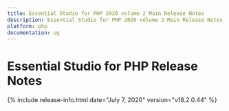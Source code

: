 ```yaml
---
title: Essential Studio for PHP 2020 volume 2 Main Release Notes  
description: Essential Studio for PHP 2020 volume 2 Main Release Notes  
platform: php
documentation: ug
---
```


# Essential Studio for PHP  Release Notes  

{% include release-info.html date="July 7, 2020"  version="v18.2.0.44" %} 






